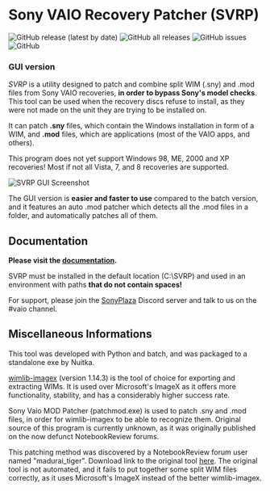 # Sony VAIO Recovery Patcher (SVRP)
![GitHub release (latest by date)](https://img.shields.io/github/v/release/vir0z4/svrp)
![GitHub all releases](https://img.shields.io/github/downloads/vir0z4/svrp/total)
![GitHub issues](https://img.shields.io/github/issues/vir0z4/svrp)
![GitHub](https://img.shields.io/github/license/vir0z4/svrp)

### GUI version

*SVRP* is a utility designed to patch and combine split WIM (.sny) and .mod files from Sony VAIO recoveries, **in order to bypass Sony's model checks**. This tool can be used when the recovery discs refuse to install, as they were not made on the unit they are trying to be installed on.

It can patch **.sny** files, which contain the Windows installation in form of a WIM, and **.mod** files, which are applications (most of the VAIO apps, and others). 

This program does not yet support Windows 98, ME, 2000 and XP recoveries! Most if not all Vista, 7, and 8 recoveries are supported.

![SVRP GUI Screenshot](https://vaiolibrary.com/images/c/ce/SVRP_main_crop.png)

The GUI version is **easier and faster to use** compared to the batch version, and it features an auto .mod patcher which detects all the .mod files in a folder, and automatically patches all of them.

## Documentation

**Please visit the [documentation](https://svrp.vaiolibrary.com).**

SVRP must be installed in the default location (C:\SVRP) and used in an environment with paths **that do not contain spaces!**

For support, please join the [SonyPlaza](https://discord.gg/bF9BgTzqZk) Discord server and talk to us on the #vaio channel.

## Miscellaneous Informations

This tool was developed with Python and batch, and was packaged to a standalone exe by Nuitka.

[wimlib-imagex](https://wimlib.net) (version 1.14.3) is the tool of choice for exporting and extracting WIMs. It is used over Microsoft's ImageX as it offers more functionality, stability, and has a considerably higher success rate.

Sony Vaio MOD Patcher (patchmod.exe) is used to patch .sny and .mod files, in order for wimlib-imagex to be able to recognize them. Original source of this program is currently unknown, as it was originally published on the now defunct NotebookReview forums.

This patching method was discovered by a NotebookReview forum user named "madurai_tiger". Download link to the original tool [here](https://drive.google.com/file/d/1YD7bDr-aW9nuFUKLNVEx94GMLfDBNo_b/view?usp=sharing). The original tool is not automated, and it fails to put together some split WIM files correctly, as it uses Microsoft's ImageX instead of the better wimlib-imagex.

